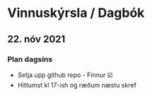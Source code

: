 # Vinnuskýrsla / Dagbók

## 22. nóv 2021

### Plan dagsins

- Setja upp github repo - Finnur ☑️
- Hittumst kl 17-ish og ræðum næstu skref
